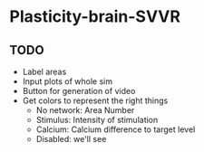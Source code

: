 # Plasticity-brain-SVVR

## TODO
- Label areas
- Input plots of whole sim
- Button for generation of video
- Get colors to represent the right things
    - No network: Area Number
    - Stimulus: Intensity of stimulation
    - Calcium: Calcium difference to target level
    - Disabled: we'll see
